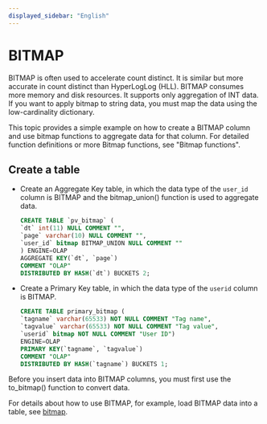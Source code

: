 ```yaml
---
displayed_sidebar: "English"
---
```


# BITMAP

BITMAP is often used to accelerate count distinct. It is similar but more accurate in count distinct than HyperLogLog (HLL). BITMAP consumes more memory and disk resources. It supports only aggregation of INT data. If you want to apply bitmap to string data, you must map the data using the low-cardinality dictionary.

This topic provides a simple example on how to create a BITMAP column and use bitmap functions to aggregate data for that column. For detailed function definitions or more Bitmap functions, see "Bitmap functions".

## Create a table

- Create an Aggregate Key table, in which the data type of the `user_id` column is BITMAP and the bitmap_union() function is used to aggregate data.

    ```SQL
    CREATE TABLE `pv_bitmap` (
    `dt` int(11) NULL COMMENT "",
    `page` varchar(10) NULL COMMENT "",
    `user_id` bitmap BITMAP_UNION NULL COMMENT ""
    ) ENGINE=OLAP
    AGGREGATE KEY(`dt`, `page`)
    COMMENT "OLAP"
    DISTRIBUTED BY HASH(`dt`) BUCKETS 2;
    ```

- Create a Primary Key table, in which the data type of the `userid` column is BITMAP.

    ```SQL
    CREATE TABLE primary_bitmap (
    `tagname` varchar(65533) NOT NULL COMMENT "Tag name",
    `tagvalue` varchar(65533) NOT NULL COMMENT "Tag value",
    `userid` bitmap NOT NULL COMMENT "User ID")
    ENGINE=OLAP
    PRIMARY KEY(`tagname`, `tagvalue`)
    COMMENT "OLAP"
    DISTRIBUTED BY HASH(`tagname`) BUCKETS 1;
    ```

Before you insert data into BITMAP columns, you must first use the to_bitmap() function to convert data.

For details about how to use BITMAP, for example, load BITMAP data into a table, see [bitmap](../../sql-functions/aggregate-functions/bitmap.md).

